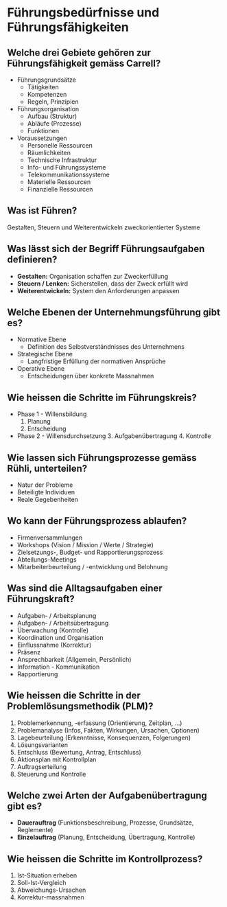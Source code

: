 # Führungsbedürfnisse und Führungsfähigkeiten

## Welche drei Gebiete gehören zur Führungsfähigkeit gemäss Carrell?
* Führungsgrundsätze
    * Tätigkeiten
    * Kompetenzen
    * Regeln, Prinzipien
* Führungsorganisation
    * Aufbau (Struktur)
    * Abläufe (Prozesse)
    * Funktionen
* Voraussetzungen
    * Personelle Ressourcen
    * Räumlichkeiten
    * Technische Infrastruktur
    * Info- und Führungssysteme
    * Telekommunikationssysteme
    * Materielle Ressourcen
    * Finanzielle Ressourcen

## Was ist Führen?
Gestalten, Steuern und Weiterentwickeln zweckorientierter Systeme

## Was lässt sich der Begriff Führungsaufgaben definieren?
* __Gestalten:__ Organisation schaffen zur Zweckerfüllung
* __Steuern / Lenken:__ Sicherstellen, dass der Zweck erfüllt wird
* __Weiterentwickeln:__ System den Anforderungen anpassen

## Welche Ebenen der Unternehmungsführung gibt es?
* Normative Ebene
    * Definition des Selbstverständnisses des Unternehmens
* Strategische Ebene
    * Langfristige Erfüllung der normativen Ansprüche
* Operative Ebene
    * Entscheidungen über konkrete Massnahmen

## Wie heissen die Schritte im Führungskreis?
* Phase 1 - Willensbildung
    1. Planung
    2. Entscheidung
* Phase 2 - Willensdurchsetzung
    3. Aufgabenübertragung
    4. Kontrolle

## Wie lassen sich Führungsprozesse gemäss Rühli, unterteilen?
* Natur der Probleme
* Beteiligte Individuen
* Reale Gegebenheiten

## Wo kann der Führungsprozess ablaufen?
* Firmenversammlungen
* Workshops (Vision / Mission / Werte / Strategie)
* Zielsetzungs-, Budget- und Rapportierungsprozess
* Abteilungs-Meetings
* Mitarbeiterbeurteilung / -entwicklung und Belohnung

## Was sind die Alltagsaufgaben einer Führungskraft?
* Aufgaben- / Arbeitsplanung
* Aufgaben- / Arbeitsübertragung
* Überwachung (Kontrolle)
* Koordination und Organisation
* Einflussnahme (Korrektur)
* Präsenz
* Ansprechbarkeit (Allgemein, Persönlich)
* Information - Kommunikation
* Rapportierung

## Wie heissen die Schritte in der Problemlösungsmethodik (PLM)?
1. Problemerkennung, -erfassung (Orientierung, Zeitplan, ...)
2. Problemanalyse (Infos, Fakten, Wirkungen, Ursachen, Optionen)
3. Lagebeurteilung (Erkenntnisse, Konsequenzen, Folgerungen)
4. Lösungsvarianten
5. Entschluss (Bewertung, Antrag, Entschluss)
6. Aktionsplan mit Kontrollplan
7. Auftragserteilung
8. Steuerung und Kontrolle

## Welche zwei Arten der Aufgabenübertragung gibt es?
* __Dauerauftrag__ (Funktionsbeschreibung, Prozesse, Grundsätze, Reglemente)
* __Einzelauftrag__ (Planung, Entscheidung, Übertragung, Kontrolle)

## Wie heissen die Schritte im Kontrollprozess?
1. Ist-Situation erheben
2. Soll-Ist-Vergleich
3. Abweichungs-Ursachen
4. Korrektur-massnahmen

